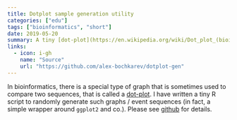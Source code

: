 ```yaml
---
title: Dotplot sample generation utility
categories: ["edu"]
tags: ["bioinformatics", "short"]
date: 2019-05-20
summary: A tiny [dot-plot](https://en.wikipedia.org/wiki/Dot_plot_(bioinformatics)) generation utility in R
links:
  - icon: i-gh
    name: "Source"
    url: "https://github.com/alex-bochkarev/dotplot-gen"
---
```


In bioinformatics, there is a special type of graph that is sometimes used to
compare two sequences, that is called a
[dot-plot](https://en.wikipedia.org/wiki/Dot_plot_(bioinformatics)). I have
written a tiny R script to randomly generate such graphs / event sequences (in
fact, a simple wrapper around `ggplot2` and co.). Please see
[github](https://github.com/alex-bochkarev/dotplot-gen) for details.
